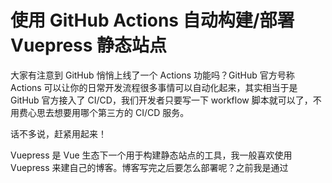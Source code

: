# 使用 GitHub Actions 自动构建/部署 Vuepress 静态站点

大家有注意到 GitHub 悄悄上线了一个 Actions 功能吗？GitHub 官方号称 Actions 可以让你的日常开发流程很多事情可以自动化起来，其实相当于是 GitHub 官方接入了 CI/CD，我们开发者只要写一下 workflow 脚本就可以了，不用费心思去想要用哪个第三方的 CI/CD 服务。

话不多说，赶紧用起来！

Vuepress 是 Vue 生态下一个用于构建静态站点的工具，我一般喜欢使用 Vuepress 来建自己的博客。博客写完之后要怎么部署呢？之前我是通过
